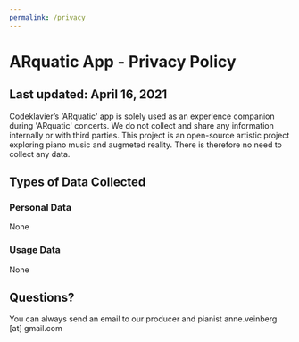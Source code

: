```yaml
---
permalink: /privacy
---
```


# ARquatic App - Privacy Policy

## Last updated: April 16, 2021

Codeklavier’s ‘ARquatic' app is solely used as an experience companion during 'ARquatic' concerts. We do not collect and share any information internally or with third parties.
This project is an open-source artistic project exploring piano music and augmeted reality. There is therefore no need to collect any data.

## Types of Data Collected

### Personal Data
None

### Usage Data
None

## Questions?
You can always send an email to our producer and pianist anne.veinberg [at] gmail.com
